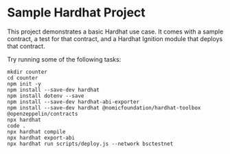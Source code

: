 # Sample Hardhat Project

This project demonstrates a basic Hardhat use case. It comes with a sample contract, a test for that contract, and a Hardhat Ignition module that deploys that contract.

Try running some of the following tasks:

```shell
mkdir counter
cd counter
npm init -y
npm install --save-dev hardhat
npm install dotenv --save
npm install --save-dev hardhat-abi-exporter
npm install --save-dev hardhat @nomicfoundation/hardhat-toolbox @openzeppelin/contracts
npx hardhat
code .
npx hardhat compile
npx hardhat export-abi
npx hardhat run scripts/deploy.js --network bsctestnet
```

